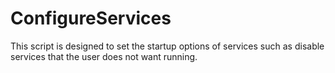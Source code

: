 # ConfigureServices
This script is designed to set the startup options of services such as disable services that the user does not want running.
